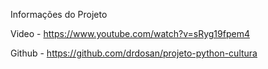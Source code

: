 Informações do Projeto

Video - https://www.youtube.com/watch?v=sRyg19fpem4

Github - https://github.com/drdosan/projeto-python-cultura
